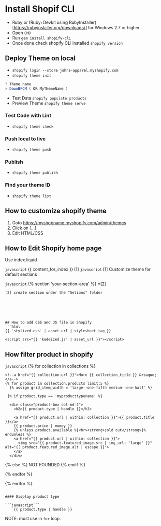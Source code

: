 # Install Shopif CLI

- Ruby or (Ruby+Devkit using RubyInstaller)[https://rubyinstaller.org/downloads/] for Windows 2.7 or higher
- Open ```CMD```
- Run ```gem install shopify-cli```
- Once done check shopify CLI installed ```shopify version```




## Deploy Theme on local

- ```shopify login --store johns-apparel.myshopify.com```
- ```shopify theme init```
```js
? Theme name
> DawnBFCM ( OR MyThemeName )
```

- Test Data ```shopify populate products```
- Preview Theme ```shopify theme serve```


### Test Code with Lint
- ```shopify theme check```


### Push local to live
- ```shopify theme push```



### Publish
- ```shopify theme publish```



### Find your theme ID
- ```shopify theme list```


































## How to customize shopify theme

1. Goto https://myshopname.myshopify.com/admin/themes
2. Click on [...]
3. Edit HTML/CSS



## How to Edit Shopify home page
Use index.liquid

```javascript```
{{ content_for_index }} [1]
```javascript```
[1] Customize theme for default sections


```javascript```
{% section 'your-section-area' %} *[2]
```
[2] create section under the "Setions" folder






## How to add CSS and JS file in Shopify
```html
{{ 'stylized.css' | asset_url | stylesheet_tag }}
  
<script src="{{ 'kodeized.js' | asset_url }}"></script>
```





## How filter product in shopify

```javascript```
{% for collection in collections %}
    
    <!--a href="{{ collection.url }}">More {{ collection_title }} &rsaquo;</a-->
    {% for product in collection.products limit:5 %}
      {% assign grid_item_width = 'large--one-fifth medium--one-half' %}
  
     {% if product.type == 'myproducttypename' %}
 	   
      <div class="product-box col-md-2">
        <h2>{{ product.type | handle }}</h2>      
        
        <a href="{{ product.url | within: collection }}">{{ product.title }}</a>
        {{ product.price | money }} 
        {% unless product.available %}<br><strong>sold out</strong>{% endunless %}
        <a href="{{ product.url | within: collection }}">
          <img src="{{ product.featured_image.src | img_url: 'large' }}" alt="{{ product.featured_image.alt | escape }}">
        </a>
      </div>
  
  {% else %}
  	NOT FOUNDED
  {% endif %}
  
  {% endfor %}
  
{% endfor %}
```

#### Display product type

```javascript```
	{{ product.type | handle }}
```

NOTE: must use in ```for``` loop.